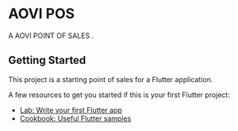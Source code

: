 # AOVI POS

A AOVI POINT OF SALES .

## Getting Started

This project is a starting point of sales  for a Flutter application.

A few resources to get you started if this is your first Flutter project:

- [Lab: Write your first Flutter app](https://flutter.dev/docs/get-started/codelab)
- [Cookbook: Useful Flutter samples](https://flutter.dev/docs/cookbook)

